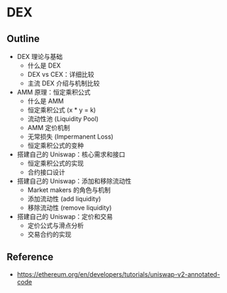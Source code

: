 # DEX

## Outline

- DEX 理论与基础
  - 什么是 DEX
  - DEX vs CEX：详细比较
  - 主流 DEX 介绍与机制比较
- AMM 原理：恒定乘积公式
  - 什么是 AMM
  - 恒定乘积公式 (x \* y = k)
  - 流动性池 (Liquidity Pool)
  - AMM 定价机制
  - 无常损失 (Impermanent Loss)
  - 恒定乘积公式的变种
- 搭建自己的 Uniswap：核心需求和接口
  - 恒定乘积公式的实现
  - 合约接口设计
- 搭建自己的 Uniswap：添加和移除流动性
  - Market makers 的角色与机制
  - 添加流动性 (add liquidity)
  - 移除流动性 (remove liquidity)
- 搭建自己的 Uniswap：定价和交易
  - 定价公式与滑点分析
  - 交易合约的实现

## Reference

- <https://ethereum.org/en/developers/tutorials/uniswap-v2-annotated-code>
